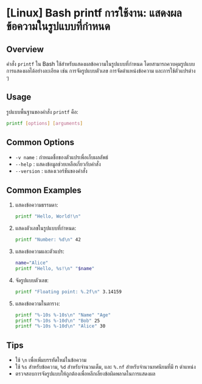 # [Linux] Bash printf การใช้งาน: แสดงผลข้อความในรูปแบบที่กำหนด

## Overview
คำสั่ง `printf` ใน Bash ใช้สำหรับแสดงผลข้อความในรูปแบบที่กำหนด โดยสามารถควบคุมรูปแบบการแสดงผลได้อย่างละเอียด เช่น การจัดรูปแบบตัวเลข การจัดตำแหน่งข้อความ และการใช้ตัวแปรต่าง ๆ

## Usage
รูปแบบพื้นฐานของคำสั่ง `printf` คือ:

```bash
printf [options] [arguments]
```

## Common Options
- `-v name` : กำหนดชื่อของตัวแปรเพื่อเก็บผลลัพธ์
- `--help` : แสดงข้อมูลช่วยเหลือเกี่ยวกับคำสั่ง
- `--version` : แสดงเวอร์ชันของคำสั่ง

## Common Examples
1. แสดงข้อความธรรมดา:
   ```bash
   printf "Hello, World!\n"
   ```

2. แสดงตัวเลขในรูปแบบที่กำหนด:
   ```bash
   printf "Number: %d\n" 42
   ```

3. แสดงข้อความและตัวแปร:
   ```bash
   name="Alice"
   printf "Hello, %s!\n" "$name"
   ```

4. จัดรูปแบบตัวเลข:
   ```bash
   printf "Floating point: %.2f\n" 3.14159
   ```

5. แสดงข้อความในตาราง:
   ```bash
   printf "%-10s %-10s\n" "Name" "Age"
   printf "%-10s %-10d\n" "Bob" 25
   printf "%-10s %-10d\n" "Alice" 30
   ```

## Tips
- ใช้ `\n` เพื่อเพิ่มบรรทัดใหม่ในข้อความ
- ใช้ `%s` สำหรับข้อความ, `%d` สำหรับจำนวนเต็ม, และ `%.nf` สำหรับจำนวนทศนิยมที่มี n ตำแหน่ง
- ตรวจสอบการจัดรูปแบบให้ถูกต้องเพื่อหลีกเลี่ยงข้อผิดพลาดในการแสดงผล